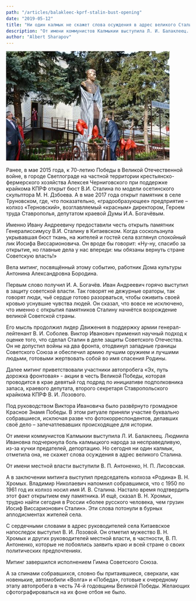 ```yaml
---
path: "/articles/balakleec-kprf-stalin-bust-opening"
date: "2019-05-12"
title: "Ни один калмык не скажет слова осуждения в адрес великого Сталина"
description: "От имени коммунистов Калмыкии выступила Л. И. Балаклеец. Людмила Ивановна подчеркнула боль калмыцкого народа за несправедливую, из-за кучки предателей, депортацию. Но сегодня ни один калмык, отметила она, не скажет слова осуждения в адрес великого Сталина."
author: "Albert Sharapov"
---
```


![Бюст Сталина](./de2f42_dsc_0030.jpg)

Ранее, в мае 2015 года, к 70-летию Победы в Великой Отечественной войне, в городе Светлограде на частной территории крестьянско-фермерского хозяйства Алексея Черниговского при поддержке крайкома КПРФ открыт бюст В.И. Сталина по модели осетинского скульптора М. Н. Дзбоева. А в мае 2017 года открыт памятник в селе Труновском, где, что показательно, «градообразующее» предприятие – колхоз «Терновский», возглавляемый «красным» директором, Героем труда Ставрополья, депутатом краевой Думы И.А. Богачёвым.

Именно Ивану Андреевичу предоставили честь открыть памятник Генералиссимусу В.И. Сталину в Китаевском. Когда соскользнула укрывавшая бюст ткань, на жителей и гостей села взглянул спокойный лик Иосифа Виссарионовича. Он вроде бы говорит: «Ну-ну, спасибо за открытие, но главные дела у нас впереди: мы обязаны вернуть стране Советскую власть!»

Вела митинг, посвящённый этому событию, работник Дома культуры Антонина Александровна Бородина.

Первым слово получил И. А. Богачёв. Иван Андреевич горячо выступил в защиту советской власти. Так говорят не дежурные ораторы, так говорят люди, чьё сердце готово разорваться, чтобы оживить своей кровью уснувшие чувства людей. Он сказал, что вовсе не исключено, что именно с открытия памятников Сталину начнётся возрождение великой Советской страны.

Его мысль продолжил лидер Движения в поддержку армии генерал-лейтенант В. И. Соболев. Виктор Иванович применил научный подход к оценке того, что сделал Сталин в деле защиты Советского Отечества. Он не допустил войны на два фронта, отодвинул западные границы Советского Союза и обеспечил армию лучшим оружием и лучшими людьми, готовыми жертвовать собой во имя спасения Родины.

Далее митинг приветствовали участники автопробега «Эх, путь дорожка фронтовая» - акции в честь Великой Победы, которая проводится в крае девятый год подряд по инициативе подполковника запаса, краевого депутата, второго секретаря Ставропольского крайкома КПРФ В. И. Лозового.

Под руководством Виктора Ивановича было развёрнуто громадное Красное Знамя Победы. В этом ритуале приняли участие буквально собравшиеся, исключая разве что фотокорреспондентов, делавших своё дело – запечатлевавших происходящее для истории.

От имени коммунистов Калмыкии выступила Л. И. Балаклеец. Людмила Ивановна подчеркнула боль калмыцкого народа за несправедливую, из-за кучки предателей, депортацию. Но сегодня ни один калмык, отметила она, не скажет слова осуждения в адрес великого Сталина.

От имени местной власти выступили В. П. Антоненко, Н. П. Лисовская.

А в заключении митинга выступил председатель колхоза «Родина» В. Н. Хромых. Владимир Николаевич напомнил собравшимся, что с 1950 по 1961 год их колхоз носил имя И. В. Сталина. Настало время подтвердить этот факт открытием ему памятника. И ещё, сказал В. Н. Хромых, трудно найти сегодня в России «более русского человека, чем грузин Иосиф Виссарионович Сталин». Эти слова потонули в бурных аплодисментах жителей села.

С сердечными словами в адрес руководителей села Китаевское напоследок выступил В. И. Лозовой. Он отметил мужество В. Н. Хромых и других руководителей местной власти, в частности, В. П. Антоненко, которые не побоялись заявить краю и всей стране о своих политических предпочтениях.

Митинг завершился исполнением Гимна Советского Союза.

А за спинами собравшихся, словно бы притаившиеся, сверкали, как новенькие, автомобили «Волга» и «Победа», готовые к очередному этапу автопробега в честь 74-й годовщины Великой Победы. Желающих сфотографироваться на их фоне отбоя не было.